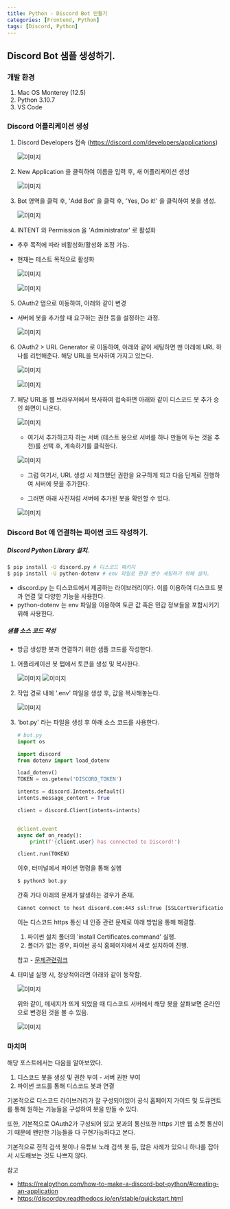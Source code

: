 ```yaml
---
title: Python - Discord Bot 만들기
categories: [Frontend, Python]
tags: [Discord, Python]
---
```


## Discord Bot 샘플 생성하기.

### 개발 환경

1. Mac OS Monterey (12.5)
2. Python 3.10.7
3. VS Code

### Discord 어플리케이션 생성

1. Discord Developers 접속 (https://discord.com/developers/applications)

    ![이미지](/assets/img/Python/discord1/1.png)

2. New Application 을 클릭하여 이름을 입력 후, 새 어플리케이션 생성

    ![이미지](/assets/img/Python/discord1/2.png)

3. Bot 영역을 클릭 후, 'Add Bot' 을 클릭 후, 'Yes, Do it!' 을 클릭하여 봇을 생성.

    ![이미지](/assets/img/Python/discord1/3.png)

4. INTENT 와 Permission 을 'Administrator' 로 활성화

- 추후 목적에 따라 비활성화/활성화 조정 가능. 
- 현재는 테스트 목적으로 활성화

    ![이미지](/assets/img/Python/discord1/4.png)

    ![이미지](/assets/img/Python/discord1/5.png)

5. OAuth2 탭으로 이동하여, 아래와 같이 변경

- 서버에 봇을 추가할 때 요구하는 권한 등을 설정하는 과정.

    ![이미지](/assets/img/Python/discord1/6.png)

6. OAuth2 > URL Generator 로 이동하여, 아래와 같이 세팅하면 맨 아래에 URL 하나를 리턴해준다. 해당 URL을 복사하여 가지고 있는다.

    ![이미지](/assets/img/Python/discord1/7.png)

    ![이미지](/assets/img/Python/discord1/8.png)

7. 해당 URL을 웹 브라우저에서 복사하여 접속하면 아래와 같이 디스코드 봇 추가 승인 화면이 나온다.

    ![이미지](/assets/img/Python/discord1/9.png)

    - 여기서 추가하고자 하는 서버 (테스트 용으로 서버를 하나 만들어 두는 것을 추천)를 선택 후, 계속하기를 클릭한다.

    ![이미지](/assets/img/Python/discord1/10.png)

    - 그럼 여기서, URL 생성 시 체크했던 권한을 요구하게 되고 다음 단계로 진행하여 서버에 봇을 추가한다.

    - 그러면 아래 사진처럼 서버에 추가된 봇을 확인할 수 있다.

    ![이미지](/assets/img/Python/discord1/11.png)

### Discord Bot 에 연결하는 파이썬 코드 작성하기.

##### Discord Python Library 설치.
```bash
$ pip install -U discord.py # 디스코드 패키지
$ pip install -U python-dotenv # env 파일로 환경 변수 세팅하기 위해 설치.
```

- discord.py 는 디스코드에서 제공하는 라이브러리이다. 이를 이용하여 디스코드 봇과 연결 및 다양한 기능을 사용한다.
- python-dotenv 는 env 파일을 이용하여 토큰 값 혹은 민감 정보들을 포함시키기 위해 사용한다.

##### 샘플 소스 코드 작성

- 방금 생성한 봇과 연결하기 위한 샘플 코드를 작성한다.

1. 어플리케이션 봇 탭에서 토큰을 생성 및 복사한다.

    ![이미지](/assets/img/Python/discord1/12.png)
    ![이미지](/assets/img/Python/discord1/13.png)

2. 작업 경로 내에 '.env' 파일을 생성 후, 값을 복사해놓는다.

    ![이미지](/assets/img/Python/discord1/14.png)

3. 'bot.py' 라는 파일을 생성 후 아래 소스 코드를 사용한다. 

    ```python
    # bot.py
    import os

    import discord
    from dotenv import load_dotenv

    load_dotenv()
    TOKEN = os.getenv('DISCORD_TOKEN')

    intents = discord.Intents.default()
    intents.message_content = True

    client = discord.Client(intents=intents)


    @client.event
    async def on_ready():
        print(f'{client.user} has connected to Discord!')

    client.run(TOKEN)

    ```

    이후, 터미널에서 파이썬 명령을 통해 실행

    ```bash
    $ python3 bot.py
    ```

    간혹 가다 아래의 문제가 발생하는 경우가 존재.
    
    ```bash
    Cannot connect to host discord.com:443 ssl:True [SSLCertVerificationError: (1, '[SSL: CERTIFICATE_VERIFY_FAILED] certificate verify failed: unable to get local issuer certificate (_ssl.c:997)')]
    ```

    이는 디스코드 https 통신 내 인증 관련 문제로 아래 방법을 통해 해결함.

    1. 파이썬 설치 폴더의 'install Certificates.command' 실행.
    2. 폴더가 없는 경우, 파이썬 공식 홈페이지에서 새로 설치하여 진행.

    참고 - [문제관련링크](https://stackoverflow.com/questions/62108183/discord-py-bot-dont-have-certificate)


4. 터미널 실행 시, 정상적이라면 아래와 같이 동작함.

    ![이미지](/assets/img/Python/discord1/15.png)

    위와 같이, 메세지가 뜨게 되었을 때 디스코드 서버에서 해당 봇을 살펴보면
    온라인으로 변경된 것을 볼 수 있음.

    ![이미지](/assets/img/Python/discord1/16.png)



### 마치며

해당 포스트에서는 다음을 알아보았다.

1. 디스코드 봇을 생성 및 권한 부여 - 서버 권한 부여
2. 파이썬 코드를 통해 디스코드 봇과 연결

기본적으로 디스코드 라이브러리가 잘 구성되어있어
공식 홈페이지 가이드 및 도큐먼트를 통해 원하는 기능들을 구성하여
봇을 만들 수 있다.

또한, 기본적으로 OAuth2가 구성되어 있고 봇과의 통신또한 https 기반
웹 소켓 통신이기 때문에 왠만한 기능들을 다 구현가능하다고 본다.

기본적으로 전적 검색 봇이나 유튜브 노래 검색 봇 등, 많은 사례가 있으니
하나를 잡아서 시도해보는 것도 나쁘지 않다.


참고
- https://realpython.com/how-to-make-a-discord-bot-python/#creating-an-application 
- https://discordpy.readthedocs.io/en/stable/quickstart.html



